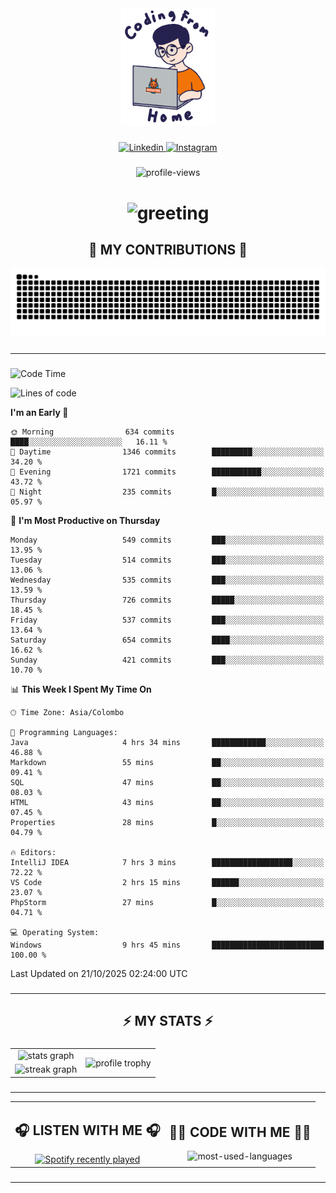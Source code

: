 <div align="center">
    <img width="150" src="./assets/top.gif" alt="top-image"/>
</div>

###    

<div align="center">
    <a href="https://www.linkedin.com/in/nureka-rodrigo/" target="_blank">
        <img src="https://user-images.githubusercontent.com/74038190/235294012-0a55e343-37ad-4b0f-924f-c8431d9d2483.gif" width="50px" alt="Linkedin"/>
    </a>
    <a href="https://www.instagram.com/nureka_rodrigo/" target="_blank">
        <img src="https://user-images.githubusercontent.com/74038190/235294013-a33e5c43-a01c-43f6-b44d-a406d8b4ab75.gif" width="50px"  alt="Instagram"/>
    </a>
</div>

###    

<div align="center">
    <img src="https://komarev.com/ghpvc/?username=nureka-rodrigo&color=blue" alt="profile-views"/>
</div> 

###    

<h1 align="center">
    <img src="https://readme-typing-svg.herokuapp.com/?font=Righteous&size=35&center=true&vCenter=true&width=500&height=70&duration=4000&lines=Hi+There!+👋;+I'm+Nureka+Rodrigo!;" alt="greeting"/>
</h1> 

###

<h2 align="center">🐍 MY CONTRIBUTIONS 🐍</h2>

<div align="center">
    <img alt="snake eating my contributions" src="https://raw.githubusercontent.com/nureka-rodrigo/nureka-rodrigo/output/github-contribution-grid-snake.svg"/>
</div> 

###

<hr/>

###

<!--START_SECTION:waka-->
![Code Time](http://img.shields.io/badge/Code%20Time-1%2C770%20hrs%2014%20mins-blue)

![Lines of code](https://img.shields.io/badge/From%20Hello%20World%20I%27ve%20Written-878.6%20thousand%20lines%20of%20code-blue)

**I'm an Early 🐤** 

```text
🌞 Morning                634 commits         ████░░░░░░░░░░░░░░░░░░░░░   16.11 % 
🌆 Daytime                1346 commits        █████████░░░░░░░░░░░░░░░░   34.20 % 
🌃 Evening                1721 commits        ███████████░░░░░░░░░░░░░░   43.72 % 
🌙 Night                  235 commits         █░░░░░░░░░░░░░░░░░░░░░░░░   05.97 % 
```
📅 **I'm Most Productive on Thursday** 

```text
Monday                   549 commits         ███░░░░░░░░░░░░░░░░░░░░░░   13.95 % 
Tuesday                  514 commits         ███░░░░░░░░░░░░░░░░░░░░░░   13.06 % 
Wednesday                535 commits         ███░░░░░░░░░░░░░░░░░░░░░░   13.59 % 
Thursday                 726 commits         █████░░░░░░░░░░░░░░░░░░░░   18.45 % 
Friday                   537 commits         ███░░░░░░░░░░░░░░░░░░░░░░   13.64 % 
Saturday                 654 commits         ████░░░░░░░░░░░░░░░░░░░░░   16.62 % 
Sunday                   421 commits         ███░░░░░░░░░░░░░░░░░░░░░░   10.70 % 
```


📊 **This Week I Spent My Time On** 

```text
🕑︎ Time Zone: Asia/Colombo

💬 Programming Languages: 
Java                     4 hrs 34 mins       ████████████░░░░░░░░░░░░░   46.88 % 
Markdown                 55 mins             ██░░░░░░░░░░░░░░░░░░░░░░░   09.41 % 
SQL                      47 mins             ██░░░░░░░░░░░░░░░░░░░░░░░   08.03 % 
HTML                     43 mins             ██░░░░░░░░░░░░░░░░░░░░░░░   07.45 % 
Properties               28 mins             █░░░░░░░░░░░░░░░░░░░░░░░░   04.79 % 

🔥 Editors: 
IntelliJ IDEA            7 hrs 3 mins        ██████████████████░░░░░░░   72.22 % 
VS Code                  2 hrs 15 mins       ██████░░░░░░░░░░░░░░░░░░░   23.07 % 
PhpStorm                 27 mins             █░░░░░░░░░░░░░░░░░░░░░░░░   04.71 % 

💻 Operating System: 
Windows                  9 hrs 45 mins       █████████████████████████   100.00 % 
```


 Last Updated on 21/10/2025 02:24:00 UTC
<!--END_SECTION:waka-->

###

<hr/>

###

<h2 align="center">⚡ MY STATS ⚡</h2>

###    

<div align="center">
    <table>
        <tr>
            <td align="center">
                <img src="https://github-readme-stats.vercel.app/api?username=nureka-rodrigo&show_icons=true&count_private=true&theme=dark&include_all_commits=true" alt="stats graph"/>
            </td>
            <td rowspan="2" align="center">
                <img align="center" src="https://github-profile-trophy.vercel.app/?username=nureka-rodrigo&theme=darkhub&no-bg=true&margin-w=5&margin-h=5&column=3" alt="profile trophy" />
            </td>
        </tr>
        <tr>
            <td align="center">
                <img src="https://streak-stats.demolab.com?user=nureka-rodrigo&theme=dark" alt="streak graph"/>
            </td>
        </tr>
    </table>
</div> 

###

<hr/>

<div align="center">
    <table>
        <tr>
            <td align="center">
                <h2>🎧 LISTEN WITH ME 🎧</h2>
                <a href="https://open.spotify.com/user/zjqfkmbawszam1irs05fwxsls">
                    <img src="https://spotify-recently-played-readme.vercel.app/api?user=zjqfkmbawszam1irs05fwxsls&count=5&unique=true" alt="Spotify recently played"  />
                </a>
            </td>
            <td align="center">
                <h2>👨‍💻 CODE WITH ME 👨‍💻</h2>
                <img src="https://github-readme-stats.vercel.app/api/wakatime?username=@nureka99&theme=dark&compact=True&langs_count=10" alt="most-used-languages"/>
            </td>
        </tr>
    </table>
</div> 

###

<hr/>

